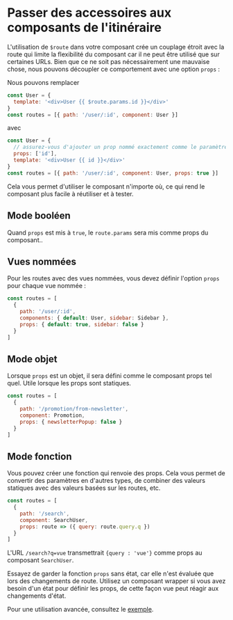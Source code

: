 # Passer des accessoires aux composants de l'itinéraire

L'utilisation de `$route` dans votre composant crée un couplage étroit avec la route qui limite la flexibilité du composant car il ne peut être utilisé que sur certaines URLs. Bien que ce ne soit pas nécessairement une mauvaise chose, nous pouvons découpler ce comportement avec une option `props` :

Nous pouvons remplacer

```js
const User = {
  template: '<div>User {{ $route.params.id }}</div>'
}
const routes = [{ path: '/user/:id', component: User }]
```

avec

```js
const User = {
  // assurez-vous d'ajouter un prop nommé exactement comme le paramètre de la route.
  props: ['id'],
  template: '<div>User {{ id }}</div>'
}
const routes = [{ path: '/user/:id', component: User, props: true }]
```

Cela vous permet d'utiliser le composant n'importe où, ce qui rend le composant plus facile à réutiliser et à tester.

## Mode booléen

Quand `props` est mis à `true`, le `route.params` sera mis comme props du composant..

## Vues nommées

Pour les routes avec des vues nommées, vous devez définir l'option `props` pour chaque vue nommée :

```js
const routes = [
  {
    path: '/user/:id',
    components: { default: User, sidebar: Sidebar },
    props: { default: true, sidebar: false }
  }
]
```

## Mode objet

Lorsque `props` est un objet, il sera défini comme le composant props tel quel. Utile lorsque les props sont statiques.

```js
const routes = [
  {
    path: '/promotion/from-newsletter',
    component: Promotion,
    props: { newsletterPopup: false }
  }
]
```

## Mode fonction

Vous pouvez créer une fonction qui renvoie des props. Cela vous permet de convertir des paramètres en d'autres types, de combiner des valeurs statiques avec des valeurs basées sur les routes, etc.

```js
const routes = [
  {
    path: '/search',
    component: SearchUser,
    props: route => ({ query: route.query.q })
  }
]
```

L'URL `/search?q=vue` transmettrait `{query : 'vue'}` comme props au composant `SearchUser`.

Essayez de garder la fonction `props` sans état, car elle n'est évaluée que lors des changements de route. Utilisez un composant wrapper si vous avez besoin d'un état pour définir les props, de cette façon vue peut réagir aux changements d'état.

Pour une utilisation avancée, consultez le [exemple](https://github.com/vuejs/vue-router/blob/dev/examples/route-props/app.js).
